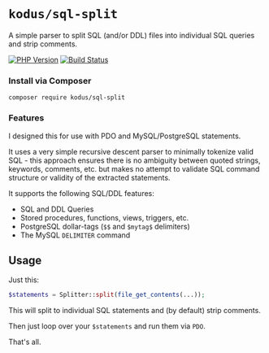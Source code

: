 # `kodus/sql-split`

A simple parser to split SQL (and/or DDL) files into individual SQL queries and strip comments.

[![PHP Version](https://img.shields.io/badge/php-7.0%2B-blue.svg)](https://packagist.org/packages/kodus/sql-split)
[![Build Status](https://travis-ci.org/kodus/sql-split.svg?branch=master)](https://travis-ci.org/kodus/sql-split)

### Install via Composer

    composer require kodus/sql-split

### Features

I designed this for use with PDO and MySQL/PostgreSQL statements.

It uses a very simple recursive descent parser to minimally tokenize valid SQL - this approach ensures there
is no ambiguity between quoted strings, keywords, comments, etc. but makes no attempt to validate SQL command
structure or validity of the extracted statements.

It supports the following SQL/DDL features:

 * SQL and DDL Queries
 * Stored procedures, functions, views, triggers, etc.
 * PostgreSQL dollar-tags (`$$` and `$mytag$` delimiters)
 * The MySQL `DELIMITER` command

## Usage

Just this:

```php
$statements = Splitter::split(file_get_contents(...));
```

This will split to individual SQL statements and (by default) strip comments.

Then just loop over your `$statements` and run them via `PDO`.

That's all.
